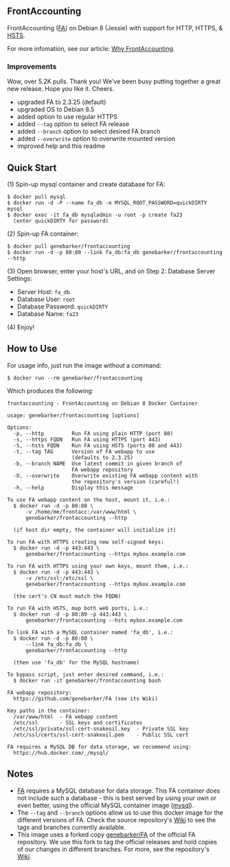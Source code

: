 ## FrontAccounting

FrontAccounting ([FA][1]) on Debian 8 (Jessie) with support for HTTP, HTTPS, & [HSTS][2].

For more infomation, see our article: [Why FrontAccounting][6].

### Improvements

Wow, over 5.2K pulls. Thank you! We've been busy putting together a great new release. Hope you like it. Cheers.

- upgraded FA to 2.3.25 (default)
- upgraded OS to Debian 8.5
- added option to use regular HTTPS
- added `--tag` option to select FA release
- added `--branch` option to select desired FA branch
- added `--overwrite` option to overwrite mounted version
- improved help and this readme

## Quick Start

(1) Spin-up mysql container and create database for FA:

```text
$ docker pull mysql
$ docker run -d -P --name fa_db -e MYSQL_ROOT_PASSWORD=quickDIRTY mysql 
$ docker exec -it fa_db mysqladmin -u root -p create fa23
  (enter quickDIRTY for password)
```

(2) Spin-up FA container:

```text
$ docker pull genebarker/frontaccounting
$ docker run -d -p 80:80 --link fa_db:fa_db genebarker/frontaccounting --http
```

(3) Open browser, enter your host's URL, and on Step 2: Database Server Settings:

- Server Host: `fa_db`
- Database User: `root`
- Database Password: `quickDIRTY`
- Database Name: `fa23`

(4) Enjoy!

## How to Use

For usage info, just run the image without a command:

```text
$ docker run --rm genebarker/frontaccounting
```

Which produces the following:

```text
frontaccounting - FrontAccounting on Debian 8 Docker Container

usage: genebarker/frontaccounting [options]

Options:
  -p, --http         Run FA using plain HTTP (port 80)
  -s, --https FQDN   Run FA using HTTPS (port 443)
  -S, --hsts FQDN    Run FA using HSTS (ports 80 and 443)
  -t, --tag TAG      Version of FA webapp to use
                     (defaults to 2.3.25)
  -b, --branch NAME  Use latest commit in given branch of
                     FA webapp repository
  -O, --overwrite    Overwrite existing FA webapp content with
                     the repository's version (careful!)
  -h, --help         Display this message

To use FA webapp content on the host, mount it, i.e.:
  $ docker run -d -p 80:80 \
      -v /home/me/frontacc:/var/www/html \
      genebarker/frontaccounting --http

  (if host dir empty, the container will initialize it)

To run FA with HTTPS creating new self-signed keys:
  $ docker run -d -p 443:443 \
      genebarker/frontaccounting --https mybox.example.com

To run FA with HTTPS using your own keys, mount them, i.e.:
  $ docker run -d -p 443:443 \
      -v /etc/ssl:/etc/ssl \
      genebarker/frontaccounting --https mybox.example.com

  (the cert's CN must match the FQDN)

To run FA with HSTS, map both web ports, i.e.:
  $ docker run -d -p 80:80 -p 443:443 \
      genebarker/frontaccounting --hsts mybox.example.com

To link FA with a MySQL container named 'fa_db', i.e.:
  $ docker run -d -p 80:80 \
      --link fa_db:fa_db \
      genebarker/frontaccounting --http

  (then use 'fa_db' for the MySQL hostname)

To bypass script, just enter desired command, i.e.:
  $ docker run -it genebarker/frontaccounting bash

FA webapp repository:
  https://github.com/genebarker/FA (see its Wiki)

Key paths in the container:
  /var/www/html  - FA webapp content
  /etc/ssl       - SSL keys and certificates
  /etc/ssl/private/ssl-cert-snakeoil.key  - Private SSL key
  /etc/ssl/certs/ssl-cert-snakeoil.pem    - Public SSL cert

FA requires a MySQL DB for data storage, we recommend using:
  https://hub.docker.com/_/mysql/
```

## Notes

- [FA][1] requires a MySQL database for data storage. This FA container does not include such a database - this is best served by using your own or even better, using the official MySQL container image ([mysql][3]).
- The `--tag` and `--branch` options allow us to use this docker image for the different versions of FA. Check the source repository's [Wiki][5] to see the tags and branches currently available.
- This image uses a forked copy [genebarker/FA][4] of the official FA repository. We use this fork to tag the official releases and hold copies of our changes in different branches. For more, see the repository's [Wiki][5].

[1]: http://frontaccounting.com/fawiki/
[2]: http://en.wikipedia.org/wiki/HTTP_Strict_Transport_Security
[3]: https://hub.docker.com/_/mysql/
[4]: https://github.com/genebarker/FA
[5]: https://github.com/genebarker/FA/wiki
[6]: http://architect.madman.com/2015/04/why-frontaccounting.html 
